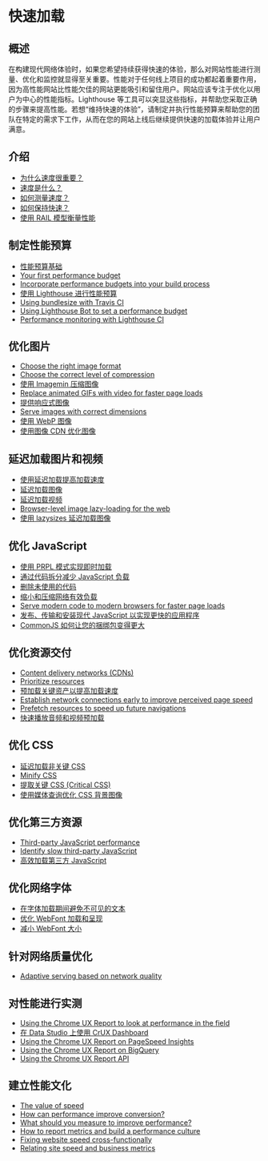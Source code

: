 # 快速加载

## 概述

在构建现代网络体验时，如果您希望持续获得快速的体验，那么对网站性能进行测量、优化和监控就显得至关重要。性能对于任何线上项目的成功都起着重要作用，因为高性能网站比性能欠佳的网站更能吸引和留住用户。网站应该专注于优化以用户为中心的性能指标。Lighthouse 等工具可以突显这些指标，并帮助您采取正确的步骤来提高性能。若想“维持快速的体验”，请制定并执行性能预算来帮助您的团队在特定的需求下工作，从而在您的网站上线后继续提供快速的加载体验并让用户满意。

## 介绍

- [为什么速度很重要？](./fast-load-time/why-speed-matters.md)
- [速度是什么？](./fast-load-time/what-is-speed.md)
- [如何测量速度？](./fast-load-time/how-to-measure-speed.md)
- [如何保持快速？](./fast-load-time/how-to-stay-fast.md)
- [使用 RAIL 模型衡量性能](./fast-load-time/rail.md)

## 制定性能预算

- [性能预算基础](./fast-load-time/performance-budgets-101.md)
- [Your first performance budget](./fast-load-time/your-first-performance-budget.md)
- [Incorporate performance budgets into your build process](./fast-load-time/incorporate-performance-budgets-into-your-build-tools.md)
- [使用 Lighthouse 进行性能预算](./fast-load-time/use-lighthouse-for-performance-budgets.md)
- [Using bundlesize with Travis CI](./fast-load-time/using-bundlesize-with-travis-ci.md)
- [Using Lighthouse Bot to set a performance budget](./fast-load-time/using-lighthouse-bot-to-set-a-performance-budget.md)
- [Performance monitoring with Lighthouse CI](./fast-load-time/lighthouse-ci.md)

## 优化图片

- [Choose the right image format]()
- [Choose the correct level of compression]()
- [使用 Imagemin 压缩图像](./fast-load-time/use-imagemin-to-compress-images.md)
- [Replace animated GIFs with video for faster page loads]()
- [提供响应式图像](./fast-load-time/serve-responsive-images.md)
- [Serve images with correct dimensions]()
- [使用 WebP 图像](./fast-load-time/serve-images-webp.md)
- [使用图像 CDN 优化图像](./fast-load-time/image-cdns.md)

## 延迟加载图片和视频

- [使用延迟加载提高加载速度](./fast-load-time/lazy-loading.md)
- [延迟加载图像](./fast-load-time/lazy-loading-images.md)
- [延迟加载视频]()
- [Browser-level image lazy-loading for the web]()
- [使用 lazysizes 延迟加载图像]()

## 优化 JavaScript

- [使用 PRPL 模式实现即时加载]()
- [通过代码拆分减少 JavaScript 负载]()
- [删除未使用的代码]()
- [缩小和压缩网络有效负载]()
- [Serve modern code to modern browsers for faster page loads]()
- [发布、传输和安装现代 JavaScript 以实现更快的应用程序]()
- [CommonJS 如何让您的捆绑包变得更大]()

## 优化资源交付

- [Content delivery networks (CDNs)]()
- [Prioritize resources]()
- [预加载关键资产以提高加载速度]()
- [Establish network connections early to improve perceived page speed]()
- [Prefetch resources to speed up future navigations]()
- [快速播放音频和视频预加载]()

## 优化 CSS

- [延迟加载非关键 CSS]()
- [Minify CSS]()
- [提取关键 CSS (Critical CSS)]()
- [使用媒体查询优化 CSS 背景图像]()

## 优化第三方资源

- [Third-party JavaScript performance]()
- [Identify slow third-party JavaScript]()
- [高效加载第三方 JavaScript]()

## 优化网络字体

- [在字体加载期间避免不可见的文本]()
- [优化 WebFont 加载和呈现]()
- [减小 WebFont 大小]()

## 针对网络质量优化

- [Adaptive serving based on network quality]()

## 对性能进行实测

- [Using the Chrome UX Report to look at performance in the field]()
- [在 Data Studio 上使用 CrUX Dashboard]()
- [Using the Chrome UX Report on PageSpeed Insights]()
- [Using the Chrome UX Report on BigQuery]()
- [Using the Chrome UX Report API]()

## 建立性能文化

- [The value of speed]()
- [How can performance improve conversion?]()
- [What should you measure to improve performance?]()
- [How to report metrics and build a performance culture]()
- [Fixing website speed cross-functionally]()
- [Relating site speed and business metrics]()
